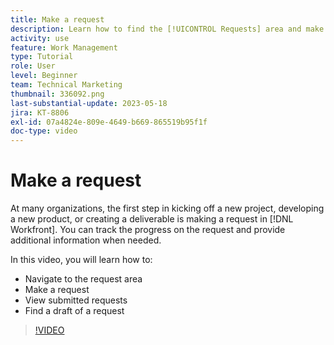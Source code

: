 ```yaml
---
title: Make a request
description: Learn how to find the [!UICONTROL Requests] area and make a request in [!DNL  Workfront]. Then learn how to view submitted and draft requests.
activity: use
feature: Work Management
type: Tutorial
role: User
level: Beginner
team: Technical Marketing
thumbnail: 336092.png
last-substantial-update: 2023-05-18
jira: KT-8806
exl-id: 07a4824e-809e-4649-b669-865519b95f1f
doc-type: video
---
```

# Make a request

At many organizations, the first step in kicking off a new project, developing a new product, or creating a deliverable is making a request in [!DNL Workfront]. You can track the progress on the request and provide additional information when needed.

In this video, you will learn how to:

* Navigate to the request area
* Make a request
* View submitted requests
* Find a draft of a request

>[!VIDEO](https://video.tv.adobe.com/v/336092/?quality=12&learn=on)
